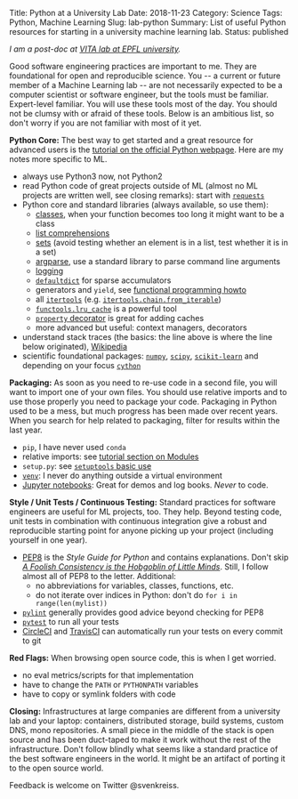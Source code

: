 Title: Python at a University Lab
Date: 2018-11-23
Category: Science
Tags: Python, Machine Learning
Slug: lab-python
Summary: List of useful Python resources for starting in a university machine learning lab.
Status: published


_I am a post-doc at [VITA lab at EPFL university](https://vita.epfl.ch/)._

Good software engineering practices are important to me. They are foundational
for open and reproducible science. You -- a current or future
member of a Machine Learning lab -- are not necessarily expected to be a computer scientist
or software engineer, but the tools must be familiar.
Expert-level familiar. You will use these tools most of the day.
You should not be clumsy with or afraid of these tools.
Below is an ambitious list, so don't worry if you are not familiar with most of it yet.

__Python Core:__
The best way to get started and a great resource for advanced users is
the [tutorial on the official Python webpage](https://docs.python.org/3/tutorial/index.html).
Here are my notes more specific to ML.

* always use Python3 now, not Python2
* read Python code of great projects outside of ML (almost no ML projects are written well, see closing remarks):
  start with [`requests`](https://github.com/requests/requests)
* Python core and standard libraries (always available, so use them):
    * [classes](https://docs.python.org/3/tutorial/classes.html), when your function becomes too long it might want to be a class
    * [list comprehensions](https://docs.python.org/3/tutorial/datastructures.html#list-comprehensions)
    * [sets](https://docs.python.org/3/tutorial/datastructures.html#sets)
      (avoid testing whether an element is in a list, test whether it is in a set)
    * [argparse](https://docs.python.org/3/library/argparse.html), use a standard library to parse command line arguments
    * [logging](https://docs.python.org/3/library/logging.html#module-logging)
    * [`defaultdict`](https://docs.python.org/3/library/collections.html#collections.defaultdict)
      for sparse accumulators
    * generators and `yield`, see [functional programming howto](https://docs.python.org/3/howto/functional.html)
    * all [`itertools`](https://docs.python.org/3/library/itertools.html)
      (e.g.&nbsp;[`itertools.chain.from_iterable`](https://docs.python.org/3/library/itertools.html#itertools.chain.from_iterable))
    * [`functools.lru_cache`](https://docs.python.org/3/library/functools.html#functools.lru_cache) is a powerful tool
    * [`property` decorator](https://docs.python.org/3/library/functions.html#property) is great for adding caches
    * more advanced but useful: context managers, decorators
* understand stack traces (the basics: the line above is where the line below originated), [Wikipedia](https://en.wikipedia.org/wiki/Stack_trace)
* scientific foundational packages:
  [`numpy`](http://www.numpy.org/),
  [`scipy`](https://scipy.org/getting-started.html),
  [`scikit-learn`](https://scikit-learn.org/stable/)
  and depending on your focus [`cython`](https://cython.org/)

__Packaging:__
As soon as you need to re-use code in a second file, you will want to import
one of your own files. You should use relative imports and to use those
properly you need to package your code. Packaging in Python used to be a mess,
but much progress has been made over recent years.
When you  search for help related
to packaging, filter for results within the last year.

* `pip`, I have never used `conda`
* relative imports: see [tutorial section on Modules](https://docs.python.org/3/tutorial/modules.html)
* `setup.py`: see [`setuptools` basic use](https://setuptools.readthedocs.io/en/latest/setuptools.html#basic-use)
* [`venv`](https://docs.python.org/3/tutorial/venv.html): I never do anything outside a virtual environment
* [Jupyter notebooks](https://github.com/jupyter/notebook):
  Great for demos and log books. _Never_ to code.

__Style / Unit Tests / Continuous Testing:__
Standard practices for software engineers are useful for ML projects, too. They help.
Beyond testing code, unit tests in combination with continuous integration give
a robust and reproducible starting point for anyone picking up your project
(including yourself in one year).

* [PEP8](https://www.python.org/dev/peps/pep-0008/) is the _Style Guide for Python_ and contains explanations. Don't skip [_A Foolish Consistency is the Hobgoblin of Little Minds_](https://www.python.org/dev/peps/pep-0008/#a-foolish-consistency-is-the-hobgoblin-of-little-minds). Still, I follow almost all of PEP8 to the letter. Additional:
    * no abbreviations for variables, classes, functions, etc.
    * do not iterate over indices in Python: don't do `for i in range(len(mylist))`
* [`pylint`](https://www.pylint.org/) generally provides good advice beyond checking for PEP8
* [`pytest`](https://docs.pytest.org/en/latest/) to run all your tests
* [CircleCI](https://circleci.com/) and [TravisCI](https://travis-ci.org/) can automatically run your tests on every commit to git

__Red Flags:__
When browsing open source code, this is when I get worried.

* no eval metrics/scripts for that implementation
* have to change the `PATH` or `PYTHONPATH` variables
* have to copy or symlink folders with code

__Closing:__
Infrastructures at large companies are different from a university lab and
your laptop: containers, distributed storage, build systems, custom DNS,
mono repositories. A small piece in the middle of the stack is open source and
has been duct-taped to make it work without the rest of the infrastructure.
Don't follow blindly what seems like a standard practice of the best software
engineers in the world. It might be an artifact of porting it to the
open source world.

Feedback is welcome on Twitter @svenkreiss.
